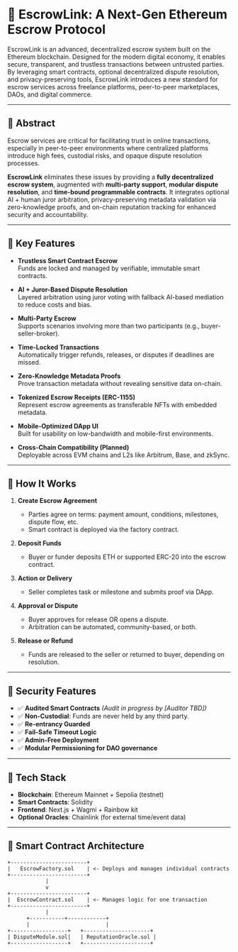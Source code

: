 # 🔐 EscrowLink: A Next-Gen Ethereum Escrow Protocol

EscrowLink is an advanced, decentralized escrow system built on the Ethereum blockchain. Designed for the modern digital economy, it enables secure, transparent, and trustless transactions between untrusted parties. By leveraging smart contracts, optional decentralized dispute resolution, and privacy-preserving tools, EscrowLink introduces a new standard for escrow services across freelance platforms, peer-to-peer marketplaces, DAOs, and digital commerce.

---

## 📜 Abstract

Escrow services are critical for facilitating trust in online transactions, especially in peer-to-peer environments where centralized platforms introduce high fees, custodial risks, and opaque dispute resolution processes.

**EscrowLink** eliminates these issues by providing a **fully decentralized escrow system**, augmented with **multi-party support**, **modular dispute resolution**, and **time-bound programmable contracts**. It integrates optional AI + human juror arbitration, privacy-preserving metadata validation via zero-knowledge proofs, and on-chain reputation tracking for enhanced security and accountability.

---

## 🚀 Key Features

- **Trustless Smart Contract Escrow**  
  Funds are locked and managed by verifiable, immutable smart contracts.

- **AI + Juror-Based Dispute Resolution**  
  Layered arbitration using juror voting with fallback AI-based mediation to reduce costs and bias.

- **Multi-Party Escrow**  
  Supports scenarios involving more than two participants (e.g., buyer-seller-broker).

- **Time-Locked Transactions**  
  Automatically trigger refunds, releases, or disputes if deadlines are missed.

- **Zero-Knowledge Metadata Proofs**  
  Prove transaction metadata without revealing sensitive data on-chain.

- **Tokenized Escrow Receipts (ERC-1155)**  
  Represent escrow agreements as transferable NFTs with embedded metadata.

- **Mobile-Optimized DApp UI**  
  Built for usability on low-bandwidth and mobile-first environments.

- **Cross-Chain Compatibility (Planned)**  
  Deployable across EVM chains and L2s like Arbitrum, Base, and zkSync.

---

## 🧠 How It Works

1. **Create Escrow Agreement**
   - Parties agree on terms: payment amount, conditions, milestones, dispute flow, etc.
   - Smart contract is deployed via the factory contract.

2. **Deposit Funds**
   - Buyer or funder deposits ETH or supported ERC-20 into the escrow contract.

3. **Action or Delivery**
   - Seller completes task or milestone and submits proof via DApp.

4. **Approval or Dispute**
   - Buyer approves for release OR opens a dispute.
   - Arbitration can be automated, community-based, or both.

5. **Release or Refund**
   - Funds are released to the seller or returned to buyer, depending on resolution.

---

## 🔐 Security Features

- ✅ **Audited Smart Contracts** *(Audit in progress by [Auditor TBD])*
- ✅ **Non-Custodial**: Funds are never held by any third party.
- ✅ **Re-entrancy Guarded**
- ✅ **Fail-Safe Timeout Logic**
- ✅ **Admin-Free Deployment**
- ✅ **Modular Permissioning for DAO governance**

---

## 🧰 Tech Stack

- **Blockchain**: Ethereum Mainnet + Sepolia (testnet)
- **Smart Contracts**: Solidity
- **Frontend**: Next.js + Wagmi + Rainbow kit
- **Optional Oracles**: Chainlink (for external time/event data)

---

## 🧱 Smart Contract Architecture

```plaintext
+------------------------+
|   EscrowFactory.sol    | <- Deploys and manages individual contracts
+------------------------+
            |
            v
+------------------------+
|  EscrowContract.sol    | <- Manages logic for one transaction
+------------------------+
            |
      +-----------+------------+
      |                        |
+------------------+   +---------------------+
| DisputeModule.sol|   | ReputationOracle.sol |
+------------------+   +---------------------+
